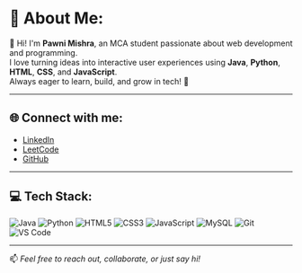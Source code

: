 # 💫 About Me:
👋 Hi! I'm **Pawni Mishra**, an MCA student passionate about web development and programming.<br>
I love turning ideas into interactive user experiences using **Java**, **Python**, **HTML**, **CSS**, and **JavaScript**.<br>
Always eager to learn, build, and grow in tech! 🚀

---

## 🌐 Connect with me:
- [LinkedIn](https://www.linkedin.com/in/pawni-mishra-081216224)
- [LeetCode](https://leetcode.com/u/TruO90VU68/)
- [GitHub](https://github.com/pawni13)

---

## 💻 Tech Stack:
![Java](https://img.shields.io/badge/Java-%23ED8B00.svg?style=flat&logo=openjdk&logoColor=white)
![Python](https://img.shields.io/badge/Python-%2314354C.svg?style=flat&logo=python&logoColor=white)
![HTML5](https://img.shields.io/badge/HTML5-%23E34F26.svg?style=flat&logo=html5&logoColor=white)
![CSS3](https://img.shields.io/badge/CSS3-%231572B6.svg?style=flat&logo=css3&logoColor=white)
![JavaScript](https://img.shields.io/badge/JavaScript-%23F7DF1E.svg?style=flat&logo=javascript&logoColor=black)
![MySQL](https://img.shields.io/badge/MySQL-%2300f.svg?style=flat&logo=mysql&logoColor=white)
![Git](https://img.shields.io/badge/Git-%23F05033.svg?style=flat&logo=git&logoColor=white)
![VS Code](https://img.shields.io/badge/VSCode-%23007ACC.svg?style=flat&logo=visual-studio-code&logoColor=white)

---

📫 *Feel free to reach out, collaborate, or just say hi!*
